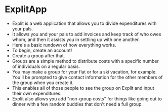 # ExplitApp
 * Explit is a web application that allows you to divide expenditures with your pals. 
 * It allows you and your pals to add invoices and keep track of who owes whom, and then it assists you in settling up with one another. 
 * Here's a basic rundown of how everything works.                                              
 * To begin, create an account!                                   
 * Create a group after that. 
 * Groups are a simple method to distribute costs with a specific number of individuals on a regular basis. 
 * You may make a group for your flat or for a ski vacation, for example. You'll be prompted to give contact information for the other members of the group when you create it. 
 * This enables all of those people to see the group on Explit and input their own expenditures. 
 * Explit also allows you add "non-group costs" for things like going out to dinner with a few random buddies that don't need a full group.                                         
